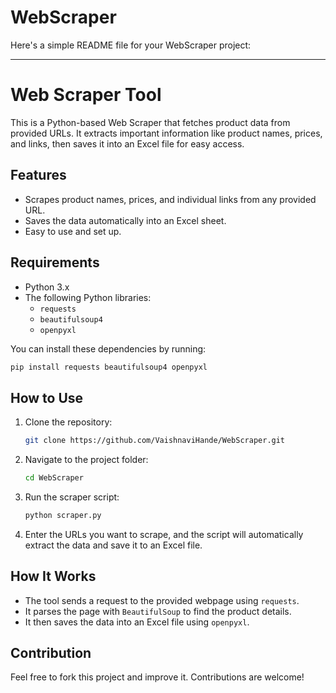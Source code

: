 # WebScraper
Here's a simple README file for your WebScraper project:

---

# Web Scraper Tool

This is a Python-based Web Scraper that fetches product data from provided URLs. It extracts important information like product names, prices, and links, then saves it into an Excel file for easy access.

## Features
- Scrapes product names, prices, and individual links from any provided URL.
- Saves the data automatically into an Excel sheet.
- Easy to use and set up.

## Requirements
- Python 3.x
- The following Python libraries:
  - `requests`
  - `beautifulsoup4`
  - `openpyxl`

You can install these dependencies by running:
```bash
pip install requests beautifulsoup4 openpyxl
```

## How to Use
1. Clone the repository:
   ```bash
   git clone https://github.com/VaishnaviHande/WebScraper.git
   ```
2. Navigate to the project folder:
   ```bash
   cd WebScraper
   ```
3. Run the scraper script:
   ```bash
   python scraper.py
   ```
4. Enter the URLs you want to scrape, and the script will automatically extract the data and save it to an Excel file.

## How It Works
- The tool sends a request to the provided webpage using `requests`.
- It parses the page with `BeautifulSoup` to find the product details.
- It then saves the data into an Excel file using `openpyxl`.

## Contribution
Feel free to fork this project and improve it. Contributions are welcome!



